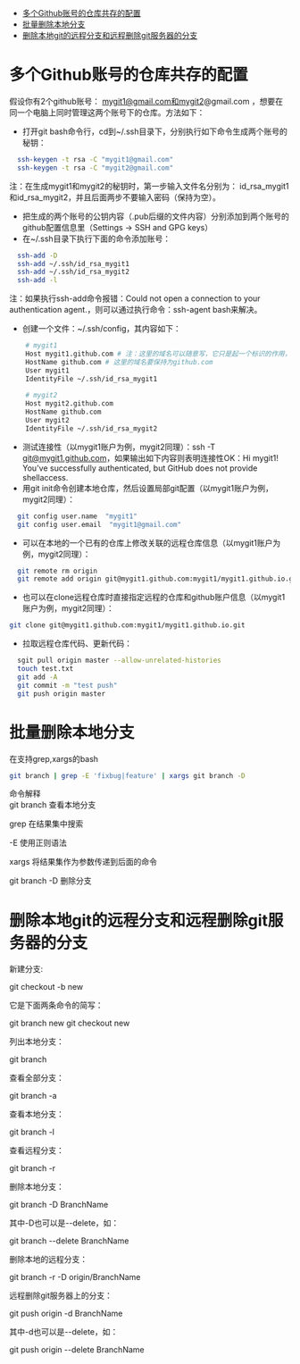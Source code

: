 - [多个Github账号的仓库共存的配置](#%e5%a4%9a%e4%b8%aagithub%e8%b4%a6%e5%8f%b7%e7%9a%84%e4%bb%93%e5%ba%93%e5%85%b1%e5%ad%98%e7%9a%84%e9%85%8d%e7%bd%ae)
- [批量删除本地分支](#%e6%89%b9%e9%87%8f%e5%88%a0%e9%99%a4%e6%9c%ac%e5%9c%b0%e5%88%86%e6%94%af)
- [删除本地git的远程分支和远程删除git服务器的分支](#%e5%88%a0%e9%99%a4%e6%9c%ac%e5%9c%b0git%e7%9a%84%e8%bf%9c%e7%a8%8b%e5%88%86%e6%94%af%e5%92%8c%e8%bf%9c%e7%a8%8b%e5%88%a0%e9%99%a4git%e6%9c%8d%e5%8a%a1%e5%99%a8%e7%9a%84%e5%88%86%e6%94%af)
# 多个Github账号的仓库共存的配置
假设你有2个github账号： mygit1@gmail.com和mygit2@gmail.com ，想要在同一个电脑上同时管理这两个账号下的仓库。方法如下：
- 打开git bash命令行，cd到~/.ssh目录下，分别执行如下命令生成两个账号的秘钥：

```bash
  ssh-keygen -t rsa -C "mygit1@gmail.com"
  ssh-keygen -t rsa -C "mygit2@gmail.com"
```
注：在生成mygit1和mygit2的秘钥时，第一步输入文件名分别为： id_rsa_mygit1和id_rsa_mygit2，并且后面两步不要输入密码（保持为空）。
- 把生成的两个账号的公钥内容（.pub后缀的文件内容）分别添加到两个账号的github配置信息里（Settings -> SSH and GPG keys）
- 在~/.ssh目录下执行下面的命令添加账号：
```bash
  ssh-add -D
  ssh-add ~/.ssh/id_rsa_mygit1
  ssh-add ~/.ssh/id_rsa_mygit2
  ssh-add -l
```
注：如果执行ssh-add命令报错：Could not open a connection to your authentication agent.，则可以通过执行命令：ssh-agent bash来解决。
- 创建一个文件：~/.ssh/config，其内容如下：
```bash
    # mygit1
    Host mygit1.github.com # 注：这里的域名可以随意写，它只是起一个标识的作用，只要保证不同账户的域名不同即可
    HostName github.com # 这里的域名要保持为github.com
    User mygit1
    IdentityFile ~/.ssh/id_rsa_mygit1
    
    # mygit2
    Host mygit2.github.com  
    HostName github.com
    User mygit2
    IdentityFile ~/.ssh/id_rsa_mygit2
```
- 测试连接性（以mygit1账户为例，mygit2同理）：ssh -T git@mygit1.github.com，如果输出如下内容则表明连接性OK：Hi mygit1! You've successfully authenticated, but GitHub does not provide shellaccess.
- 用git init命令创建本地仓库，然后设置局部git配置（以mygit1账户为例，mygit2同理）：
```bash
  git config user.name  "mygit1"
  git config user.email  "mygit1@gmail.com"
```
- 可以在本地的一个已有的仓库上修改关联的远程仓库信息（以mygit1账户为例，mygit2同理）：
```bash
  git remote rm origin
  git remote add origin git@mygit1.github.com:mygit1/mygit1.github.io.git
```
- 也可以在clone远程仓库时直接指定远程的仓库和github账户信息（以mygit1账户为例，mygit2同理）：
```bash
git clone git@mygit1.github.com:mygit1/mygit1.github.io.git
```
- 拉取远程仓库代码、更新代码：
```bash
  sgit pull origin master --allow-unrelated-histories
  touch test.txt
  git add -A
  git commit -m "test push"
  git push origin master
```
# 批量删除本地分支
在支持grep,xargs的bash
```bash
git branch | grep -E 'fixbug|feature' | xargs git branch -D
```
命令解释  
git branch
查看本地分支

grep
在结果集中搜索

-E
使用正则语法

xargs
将结果集作为参数传递到后面的命令

git branch -D
删除分支
# 删除本地git的远程分支和远程删除git服务器的分支
新建分支:

git checkout -b new

它是下面两条命令的简写：

git branch new
git checkout new

列出本地分支：

git branch

查看全部分支：

git branch -a

查看本地分支：

git branch -l

查看远程分支：

git branch -r

删除本地分支：

git branch -D BranchName

其中-D也可以是--delete，如：

git branch --delete BranchName

删除本地的远程分支：

git branch -r -D origin/BranchName

远程删除git服务器上的分支：

git push origin -d BranchName

其中-d也可以是--delete，如：

git push origin --delete BranchName